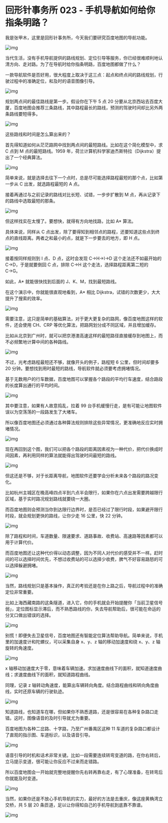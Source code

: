 # 回形针事务所 023 - 手机导航如何给你指条明路？

我是张甲木，这里是回形针事务所，今天我们要研究百度地图的导航功能。

![img](https://cdn.jsdelivr.net/gh/just-prog/static/img/202108282151604.jpeg)

当代生活，没有手机导航提供的路线规划、定位引导等服务，你已经很难顺利地认清方向、走对路。为了在导航时给你指条明路，百度地图都做了什么？

一款导航软件是否好用，很大程度上取决于这三点：起点和终点间的路线规划，行驶过程中的准确定位，和及时的语音图像引导。

![img](https://cdn.jsdelivr.net/gh/just-prog/static/img/202108282151571.jpeg)

规划两点间的最佳路线是第一步。假设你在下午 5 点 20 分要从北京西站去百度大厦，百度地图会推荐三条路线，其中路程最长的路线，预测的驾驶时间却比另外两条路线要短得多。

![img](https://cdn.jsdelivr.net/gh/just-prog/static/img/202108282151593.jpeg)

这些路线和时间是怎么算出来的？

首先得知道如何从茫茫路网中找到两点间的最短路线。比如在这个简化模型中，求 C 点到 M 点的最短路线。1959 年，荷兰计算机科学家迪杰斯特拉（Dijkstra）提出了一个经典算法。

![img](https://cdn.jsdelivr.net/gh/just-prog/static/img/202108282154952.jpeg)

简单来说，就是选择去往下一个点时，总是尽可能选择路程最短的那个点，比如第一步从 C 出发，就选路程最短的 A 点。

接着再通过与之前记录的路线对比长短、试错，一步步扩散到 M 点，再从记录下的路线中选取最短的那条。

![img](https://cdn.jsdelivr.net/gh/just-prog/static/img/202108282154910.gif)

但这样找实在太慢了。要想快，就得有方向地找路，比如 A* 算法。

具体来说，同样从 C 点出发，除了要得知到相邻点的路程，还要知道这些点到终点的直线距离。两者之和最小的点，就是下一步要去的地方，即 H 点。

![img](https://cdn.jsdelivr.net/gh/just-prog/static/img/202108282151360.gif)

接着按同样规则到 I 点、D 点，这时会发现 C→H→I→D 这个走法还不如最开始的 C→D，于是就要倒回  C 点，排除 C→H 这个走法，选择路程距离第二短的 C→G。

如此，A* 就能很快找到后面的 J、K、M，找到最短路线。

在这个演示中，你就能很直观地看到，A* 相比 Dijkstra，试错的次数更少，大大提升了搜索的效率。

![img](https://cdn.jsdelivr.net/gh/just-prog/static/img/202108282151380.gif)

需要注意，这只是简单的基础算法，对于更大更复杂的路网，像百度地图这样的软件，还会使用 CH、CRP 等优化算法，把路网划分成不同区域，并且增加缓存。

比如从北京到广州时，就可以把京港澳高速这样的最短路径直接缓存到地图上，而不必频繁地计算中间的各种路线。

![img](https://cdn.jsdelivr.net/gh/just-prog/static/img/202108282154181.gif)

不过，光考虑路程最短还不够，就像开头的例子，路程短 6 公里，但时间却要多 20 分钟。要想找到用时最短的路线，导航软件就必须要考虑拥堵情况。

基于无数用户的行车数据，百度地图可以掌握各个路段的平均行车速度，结合路段的长度算出通行的平均时间。

![img](https://cdn.jsdelivr.net/gh/just-prog/static/img/202108282151766.jpeg)

其中要注意，如果有人故意捣乱，拉着 99 台手机缓慢行走，是有可能让地图软件误以为空荡荡的一段路发生了大堵车。

所以像百度地图还必须通过各种算法规则排除这些异常情况，更准确地反应实时拥堵情况。

![img](https://cdn.jsdelivr.net/gh/just-prog/static/img/202108282151944.jpeg)

现在再回到这个图，我们可以把各个路段的距离因素视为一种代价，把代价换成时间因素，再利用同样的算法就能得出驾驶时间最短的路线。

![img](https://cdn.jsdelivr.net/gh/just-prog/static/img/202108282156578.jpeg)

但这还是不够，对于长距离导航，地图软件还要学会分析未来各个路段的路况变化。

比如杭州主城区在晚高峰四点半到六点半会限行，如果你在六点出发需要跨越限行区域，基于实时路况规划路线就要绕一大圈。

而百度地图则会预测当你到达限行边界时，是否已经过了限行时段，如果避开限行时段，就会规划更快的路线，让你少走 16 公里，快 22 分钟。

![img](https://cdn.jsdelivr.net/gh/just-prog/static/img/202108282155298.jpeg)

除了路程和时间，车道数量、限速要求、道路事故、收费站、高速路等因素都可以用于计算代价。

而百度地图还让这种代价得以动态调整，因为不同人对代价的感受并不一样。赶时间的可以选择时间优先，不想过收费站的可以选择少收费，脾气不好容易路怒的可以选择躲避拥堵。

![img](https://cdn.jsdelivr.net/gh/just-prog/static/img/202108282155416.jpeg)

当然，路线规划只是基本操作，真正的考验还是在你上路之后，导航过程中的准确定位非常重要。

比如上海西藏南路的这条隧道，进入它，你的手机就会开始提醒你「当前卫星信号弱」，定位图标显示滞后，而不熟悉路线的你，失去导航帮助后，很可能在命运的分叉口做出错误的选择。

![img](https://cdn.jsdelivr.net/gh/just-prog/static/img/202108282155257.jpeg)

别慌！即便失去卫星信号，百度地图还有智能定位算法帮助导航。简单来说，手机里的加速度计和陀螺仪，可以采集自身 x、y、z 轴的移动加速度和绕 x、y、z 轴旋转的角速度。

![img](https://cdn.jsdelivr.net/gh/just-prog/static/img/202108282155039.jpeg)

x 轴移动加速度大于零，意味着车辆加速。求加速度曲线下的面积，就知道速度曲线；求速度曲线下的面积，就知道路程曲线。

同理，记录 z 轴转动角速度，能算出车辆转向角度。结合路程曲线和转向角度曲线，实时还原车辆的行驶轨迹。

![img](https://cdn.jsdelivr.net/gh/just-prog/static/img/202108282155306.jpeg)

知道路线，也知道车在哪，但如果你不熟悉道路，还是很容易在各种复杂路口走错。这时，图像语音的及时引导就尤为重要。

百度地图为各种二岔路、十字路，乃至广州番禺区这种 11 车道的复杂路口都设计了直观的指示图、车道标识，以及语音引导。

![img](https://cdn.jsdelivr.net/gh/just-prog/static/img/202108282155090.jpeg)

语音引导的时机和话术非常关键。比如一段需要连续转弯变道的路，在你右转后，立马提示变道，很可能让你反应不过来而走错路。

所以百度地图会一开始就完整地提醒你先右转再靠右走，有了心理准备，在转弯后你就能及时变道。

![img](https://cdn.jsdelivr.net/gh/just-prog/static/img/202108282155555.jpeg)

当然，如果你还是不放心手机导航的实力，最好的方法是去重庆，像这座黄桷湾立交桥，共 5 层 20 条匝道，足以让你得知自己的手机导航到底靠不靠谱。

![img](https://cdn.jsdelivr.net/gh/just-prog/static/img/202108282155931.jpeg)